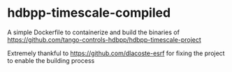 # hdbpp-timescale-compiled
A simple Dockerfile to containerize and build the binaries of https://github.com/tango-controls-hdbpp/hdbpp-timescale-project


Extremely thankful to https://github.com/dlacoste-esrf for fixing the project to enable the building process
